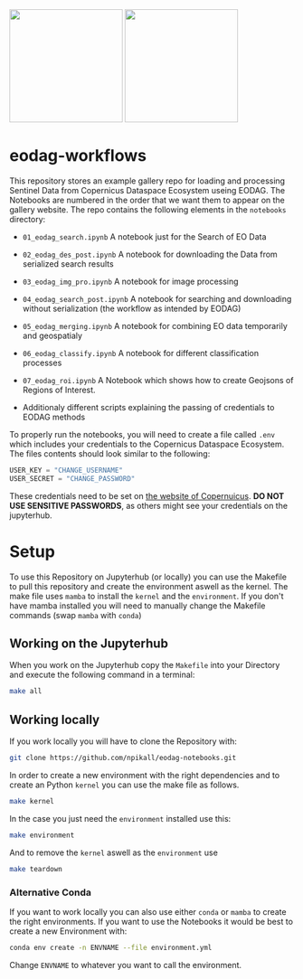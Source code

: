 <img src ="https://eodag.readthedocs.io/en/latest/_static/eodag_bycs.png" width=200>

<img src="https://dataspace.copernicus.eu/sites/default/files/styles/opengraph/public/media/images/2023-03/og_share.png?itok%253DzjtW85Fb" width="200">

# eodag-workflows

This repository stores an example gallery repo for loading and processing Sentinel Data from Copernicus Dataspace Ecosystem useing EODAG. 
The Notebooks are numbered in the order that we want them to appear on the gallery website.
The repo contains the following elements in the ``notebooks`` directory:

- `01_eodag_search.ipynb` A notebook just for the Search of EO Data 
- `02_eodag_des_post.ipynb` A notebook for downloading the Data from serialized search results 
- `03_eodag_img_pro.ipynb` A notebook for image processing 
- `04_eodag_search_post.ipynb` A notebook for searching and downloading without serialization (the workflow as intended by EODAG)
- `05_eodag_merging.ipynb` A notebook for combining EO data temporarily and geospatialy 
- `06_eodag_classify.ipynb` A notebook for different classification processes 
- `07_eodag_roi.ipynb` A Notebook which shows how to create Geojsons of Regions of Interest.

- Additionaly different scripts explaining the passing of credentials to EODAG methods

To properly run the notebooks, you will need to create a file called `.env` which includes your credentials to the 
Copernicus Dataspace Ecosystem. The files contents should look similar to the following:
```c
USER_KEY = "CHANGE_USERNAME"
USER_SECRET = "CHANGE_PASSWORD"
```

These credentials need to be set on [the website of Copernuicus](https://identity.dataspace.copernicus.eu/auth/realms/CDSE/protocol/openid-connect/auth?client_id=cdse-public&response_type=code&scope=openid&redirect_uri=https%3A//dataspace.copernicus.eu/account/confirmed/1). __DO NOT USE SENSITIVE PASSWORDS__, as others might see your credentials on the jupyterhub.

# Setup
To use this Repository on Jupyterhub (or locally) you can use the Makefile to pull this repository and create the environment aswell as the kernel.
The make file uses `mamba` to install the `kernel` and the `environment`. If you don't have mamba installed 
you will need to manually change the Makefile commands (swap `mamba` with `conda`)

## Working on the Jupyterhub
When you work on the Jupyterhub copy the `Makefile` into your Directory and execute the following command in a terminal:
```bash
make all
```

## Working locally
If you work locally you will have to clone the Repository with:

```bash
git clone https://github.com/npikall/eodag-notebooks.git
```

In order to create a new environment with the right dependencies and to create an Python ``kernel`` you can use the make file as follows.
```bash
make kernel
```

In the case you just need the ``environment`` installed use this:
```bash
make environment
```

And to remove the `kernel` aswell as the `environment` use
```bash
make teardown
```
### Alternative Conda
If you want to work locally you can also use either `conda` or `mamba` to create the right environments.
If you want to use the Notebooks it would be best to create a new Environment with:
```bash
conda env create -n ENVNAME --file environment.yml
```
Change `ENVNAME` to whatever you want to call the environment.